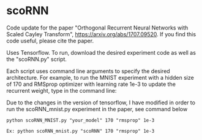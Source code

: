 # scoRNN

Code update for the paper "Orthogonal Recurrent Neural Networks with Scaled Cayley Transform", https://arxiv.org/abs/1707.09520. If you find this code useful, please cite the paper.

Uses Tensorflow. To run, download the desired experiment code as well as the "scoRNN.py" script. 

Each script uses command line arguments to specify the desired architecture. For example, to run the MNIST experiment with a hidden size of 170 and RMSprop optimizer with learning rate 1e-3 to update the recurrent weight, type in the command line: 

Due to the changes in the version of tensorflow, I have modified in order to run the scoRNN_mnist.py experiment in the paper, see command below
```
python scoRNN_MNIST.py "your_model" 170 "rmsprop" 1e-3
```

```
Ex: python scoRNN_mnist.py "scoRNN" 170 "rmsprop" 1e-3
```
